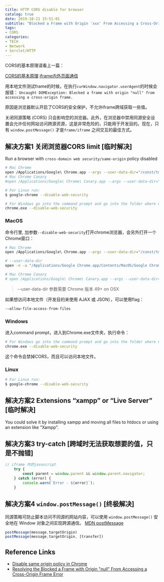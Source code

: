 ```yaml
---
title: HTTP CORS disable for browser
catalog: true
date: 2019-10-21 15:51:01
subtitle: "Blocked a Frame with Origin 'xxx' From Accessing a Cross-Origin Frame Error"
tags:
- CORS
categories:
- TECH
- Network
- Servlet/HTTP
---
```


CORS的基本原理请看上一篇：
<!-- [CORS的基本原理](../../../../2019/10/21/HTTP CORS disable) -->
[CORS的基本原理](../HTTP-CORS.html)
[iframe内外页面通信](../iframe-%E5%86%85%E5%A4%96%E9%A1%B5%E9%9D%A2%E9%80%9A%E4%BF%A1.html)

用本地文件测试frame的时候，在执行`curWindow.navigator.userAgent`的时候会报错：
`Uncaught DOMException: Blocked a frame with origin "null" from accessing a cross-origin frame.`

原因是浏览器默认开启了CORS的安全保护，不允许iframe跨域获取一些值。

关闭同源策略 (CORS) 只会影响您的浏览器。此外，在浏览器中禁用同源安全设置会允许任何网站访问跨源资源，这是非常危险的，只能用于开发目的。现在，只有 `window.postMessage()` 才是`frame/iframe` 之间交互的最佳方式。

## 解决方案1 关闭浏览器CORS limit [临时解决]

Run a browser with `cross-domain web security/same-origin` policy disabled

```bash
# Mac Chrome
open /Applications/Google\ Chrome.app --args --user-data-dir="/const/tmp/Chrome dev session" --disable-web-security
# Mac Chrome Canary
#open /Applications/Google\ Chrome\ Canary.app --args --user-data-dir="/const/tmp/Chrome dev session" --disable-web-security

# For Linux run:
$ google-chrome --disable-web-security

# For Windows go into the command prompt and go into the folder where Chrome.exe is and type
chrome.exe --disable-web-security
```

### MacOS

命令行里, 加参数`--disable-web-security`打开chrome浏览器，会另外打开一个Chrome窗口：

``` bash
# Mac Chrome
open /Applications/Google\ Chrome.app --args --user-data-dir="/const/tmp/Chrome dev session" --disable-web-security

# --user-data-dir 
open -n -a "/Applications/Google Chrome.app/Contents/MacOS/Google Chrome" --args --user-data-dir="/tmp/chrome_dev_test" --disable-web-security

# Mac Chrome Canary
# open /Applications/Google\ Chrome\ Canary.app --args --user-data-dir="/const/tmp/Chrome dev session" --disable-web-security
```

> --user-data-dir 参数需要 Chrome 版本 49+ on OSX

如果想访问本地文件（开发目的来使用 AJAX 或 JSON），可以使用flag：

```bash
-–allow-file-access-from-files
```

### Windows

进入command prompt，进入到Chrome.exe文件夹，执行命令：

```bash
# For Windows go into the command prompt and go into the folder where Chrome.exe is and type
chrome.exe --disable-web-security
```

这个命令会禁掉CORS，而且可以访问本地文件。

### Linux

```bash
# For Linux run:
$ google-chrome --disable-web-security
```

## 解决方案2 Extensions “xampp” or “Live Server” [临时解决]

You could solve it by installing xampp and moving all files to htdocs or using an extension like “Xampp”.

## 解决方案3 try-catch [跨域时无法获取想要的值，只是不抛错]

```javascript
// iframe 内的javascript
    try {
        const parent = window.parent && window.parent.navigator;
    } catch (error) {
        console.warn(`Error - ${error}`);
    }
```

## 解决方案4 `window.postMessage()` [终极解决]

同源策略可防止脚本访问不同源的网站内容，可以使用 `window.postMessage()` 安全地在 Window 对象之间实现跨源通信。
[MDN postMessage](https://developer.mozilla.org/en-US/docs/Web/API/Window/postMessage)

```javascript
postMessage(message,targetOrigin)
postMessage(message,targetOrigin, [transfer])
```

## Reference Links

- [Disable same origin policy in Chrome](https://stackoverflow.com/questions/3102819/disable-same-origin-policy-in-chrome)
- [Resolving the Blocked a Frame with Origin "null" From Accessing a Cross-Origin Frame Error](https://hackernoon.com/resolving-the-blocked-a-frame-with-origin-null-from-accessing-a-cross-origin-frame-error)
